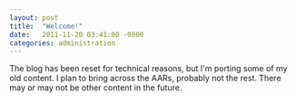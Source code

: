 ```yaml
---
layout: post
title:  "Welcome!"
date:   2011-11-20 03:41:00 -0800
categories: administration
---
```

The blog has been reset for technical reasons, but I'm porting some of my old content. I plan to bring across the AARs, probably not the rest. There may or may not be other content in the future.